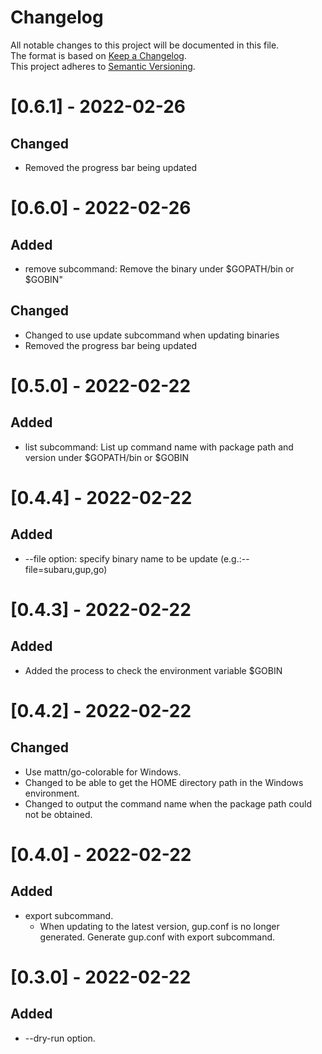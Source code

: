 # Changelog
All notable changes to this project will be documented in this file.  
The format is based on [Keep a Changelog](https://keepachangelog.com/en/1.0.0/).   
This project adheres to [Semantic Versioning](https://semver.org/spec/v2.0.0.html).

# [0.6.1] - 2022-02-26
## Changed
- Removed the progress bar being updated
# [0.6.0] - 2022-02-26
## Added
- remove subcommand: Remove the binary under $GOPATH/bin or $GOBIN"

## Changed
- Changed to use update subcommand when updating binaries
- Removed the progress bar being updated
# [0.5.0] - 2022-02-22
## Added
- list subcommand: List up command name with package path and version under $GOPATH/bin or $GOBIN
# [0.4.4] - 2022-02-22
## Added
- --file option: specify binary name to be update (e.g.:--file=subaru,gup,go)
# [0.4.3] - 2022-02-22
## Added
- Added the process to check the environment variable $GOBIN
# [0.4.2] - 2022-02-22
## Changed
- Use mattn/go-colorable for Windows.
- Changed to be able to get the HOME directory path in the Windows environment.
- Changed to output the command name when the package path could not be obtained.
# [0.4.0] - 2022-02-22
## Added
- export subcommand. 
  - When updating to the latest version, gup.conf is no longer generated. Generate gup.conf with export subcommand.

# [0.3.0] - 2022-02-22
## Added
- --dry-run option.